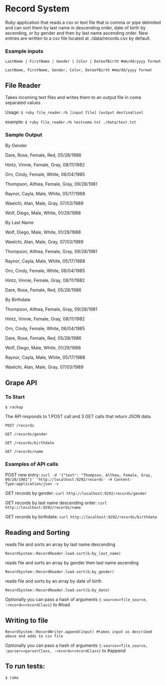 # Record System 

Ruby application that reads a csv or text file that is comma or pipe delimited and can sort them by last name in descending order, date of birth by ascending, or by gender and then by last name ascending order.  New entries are written to a csv file located at ./data/records.csv by default.

### Example inputs 

``` LastName | FirstName | Gender | Color | DateofBirth #mm/dd/yyyy format ```

``` LastName, FirstName, Gender, Color, DateofBirth #mm/dd/yyyy format ```

## File Reader

Takes incoming text files and writes them to an output file in coma separated values.  

Usage: ```$ ruby file_reader.rb [input file] [output destination] ```

example: ```$ ruby file_reader.rb testcoma.txt ./data/test.txt ```

### Sample Output 

By Gender

Dare, Rose, Female, Red, 05/28/1986

Hintz, Vinnie, Female, Gray, 08/11/1982

Orn, Cindy, Female, White, 06/04/1985

Thompson, Althea, Female, Gray, 09/28/1981

Raynor, Cayla, Male, White, 05/17/1988

Waelchi, Alan, Male, Gray, 07/03/1989

Wolf, Diego, Male, White, 01/29/1988


By Last Name

Wolf, Diego, Male, White, 01/29/1988

Waelchi, Alan, Male, Gray, 07/03/1989

Thompson, Althea, Female, Gray, 09/28/1981

Raynor, Cayla, Male, White, 05/17/1988

Orn, Cindy, Female, White, 06/04/1985

Hintz, Vinnie, Female, Gray, 08/11/1982

Dare, Rose, Female, Red, 05/28/1986


By Birthdate

Thompson, Althea, Female, Gray, 09/28/1981

Hintz, Vinnie, Female, Gray, 08/11/1982

Orn, Cindy, Female, White, 06/04/1985

Dare, Rose, Female, Red, 05/28/1986

Wolf, Diego, Male, White, 01/29/1988

Raynor, Cayla, Male, White, 05/17/1988

Waelchi, Alan, Male, Gray, 07/03/1989


## Grape API 

### To Start

```$ rackup ``` 

The API responds to 1 POST call and 3 GET calls that return JSON data. 

``` POST /records ```

``` GET /records/gender ```

``` GET /records/birthdate ```

``` GET /records/name ``` 

### Examples of API calls 

POST new entry: ``` curl -d '{"text": "Thompson, Althea, Female, Gray, 09/28/1981"}' 'http://localhost:9292/records' -H Content-Type:application/json -v ``` 

GET records by gender: ``` curl http://localhost:9292/records/gender ```

GET records by last name descending order: ``` curl http://localhost:9292/records/name ```

GET records by birthdate: ``` curl http://localhost:9292/records/birthdate ```

## Reading and Sorting 
reads file and sorts an array by last name descending

``` RecordSystem::RecordReader.load.sort(&:by_last_name)  ```

reads file and sorts an array by gender then last name ascending

``` RecordSystem::RecordReader.load.sort(&:by_gender) ```

reads file and sorts by an array by date of birth

``` RecordSystem::RecordReader.load.sort(&:by_date)  ```

Optionally you can pass a hash of arguments ``` {:source=>file_source, :record=>recordClass} ``` to #load


## Writing to file

``` RecordSystem::RecordWriter.append(input) #takes input as described above and adds to csv file ``` 

Optionally you can pass a hash of arguments ``` {:source=>file_source, :parser=>parserClass, :record=>recordClass} ``` to #append

## To run tests:
 
```$ rake ```